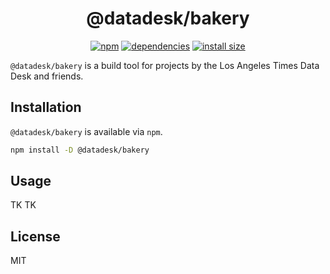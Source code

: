 <h1 align="center">
  @datadesk/bakery
</h1>
<p align="center">
  <a href="https://www.npmjs.org/package/@datadesk/bakery"><img src="https://badgen.net/npm/v/@datadesk/bakery" alt="npm"></a>
  <a href="https://david-dm.org/datadesk/bakery"><img src="https://badgen.net/david/dep/datadesk/bakery" alt="dependencies"></a>
  <a href="https://packagephobia.now.sh/result?p=@datadesk/bakery"><img src="https://badgen.net/packagephobia/install/@datadesk/bakery" alt="install size"></a>
</p>

`@datadesk/bakery` is a build tool for projects by the Los Angeles Times Data Desk and friends.

## Installation

`@datadesk/bakery` is available via `npm`.

```sh
npm install -D @datadesk/bakery
```

## Usage

TK TK

## License

MIT
